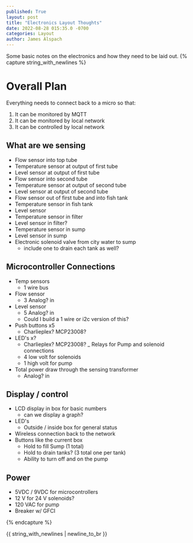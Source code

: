 ```yaml
---
published: True
layout: post
title: "Electronics Layout Thoughts"
date: 2022-08-28 015:35.0 -0700
categories: Layout
author: James Alspach
---
```

Some basic notes on the electronics and how they need to be laid out.
{% capture string_with_newlines %}
# Overall Plan
Everything needs to connect back to a micro so that:
1. It can be monitored by MQTT
2. It can be monitored by local network
3. It can be controlled by local network

## What are we sensing
- Flow sensor into top tube
- Temperature sensor at output of first tube
- Level sensor at output of first tube
- Flow sensor into second tube
- Temperature sensor at output of second tube
- Level sensor at output of second tube
- Flow sensor out of first tube and into fish tank
- Temperature sensor in fish tank
- Level sensor
- Temperature sensor in filter
- Level sensor in filter?
- Temperature sensor in sump
- Level sensor in sump
- Electronic solenoid valve from city water to sump
    - include one to drain each tank as well?   

## Microcontroller Connections  
- Temp sensors
    - 1 wire bus
- Flow sensor
    - 3 Analog? in
- Level sensor
    - 5 Analog? in
    - Could I build a 1 wire or i2c version of this?
- Push buttons x5
    - Charlieplex? MCP23008?
- LED's x?
    - Charlieplex? MCP23008?
_ Relays for Pump and solenoid connections
    - 4 low volt for solenoids
    - 1 high volt for pump
- Total power draw through the sensing transformer
    - Analog? in  

## Display / control  
- LCD display in box for basic numbers
    - can we display a graph?
- LED's
    - Outside / inside box for general status
- Wireless connection back to the network
- Buttons like the current box
    - Hold to fill Sump (1 total)
    - Hold to drain tanks? (3 total one per tank)
    - Ability to turn off and on the pump  

## Power
- 5VDC / 9VDC for microcontrollers
- 12 V for 24 V solenoids?
- 120 VAC for pump
- Breaker w/ GFCI





{% endcapture %}

{{ string_with_newlines | newline_to_br }}